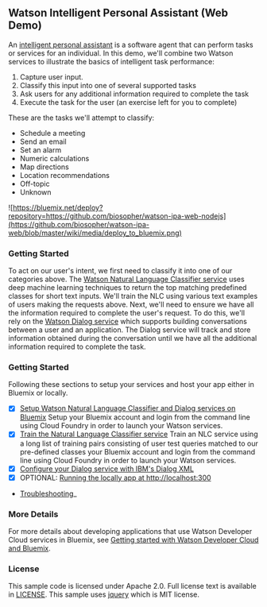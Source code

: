 ## Watson Intelligent Personal Assistant (Web Demo)
An [intelligent personal assistant](https://en.wikipedia.org/wiki/Intelligent_personal_assistant) is a software agent that can perform tasks or services for an individual.  In this demo, we'll combine two Watson services to illustrate the basics of intelligent task performance:

1. Capture user input.
2. Classify this input into one of several supported tasks
3. Ask users for any additional information required to complete the task
4. Execute the task for the user (an exercise left for you to complete)

These are the tasks we'll attempt to classify:

* Schedule a meeting
* Send an email
* Set an alarm
* Numeric calculations
* Map directions
* Location recommendations
* Off-topic
* Unknown

![https://bluemix.net/deploy?repository=https://github.com/biosopher/watson-ipa-web-nodejs](https://github.com/biosopher/watson-ipa-web/blob/master/wiki/media/deploy_to_bluemix.png)

### Getting Started
To act on our user's intent, we first need to classify it into one of our categories above.  The [Watson Natural Language Classifier service](https://www.ibm.com/smarterplanet/us/en/ibmwatson/developercloud/doc/nl-classifier/) uses deep machine learning techniques to return the top matching predefined classes for short text inputs.  We'll train the NLC using various text examples of users making the requests above.  Next, we'll need to ensure we have all the information required to complete the user's request.  To do this, we'll rely on the [Watson Dialog service](http://www.ibm.com/smarterplanet/us/en/ibmwatson/developercloud/dialog.html) which supports building conversations between a user and an application. The Dialog service will track and store information obtained during the conversation until we have all the additional information required to complete the task. 

### Getting Started
Following these sections to setup your services and host your app either in Bluemix or locally.
- [X] [Setup Watson Natural Language Classifier and Dialog services on Bluemix](https://github.com/biosopher/watson-ipa-web-nodejs/wiki/Setup-Watson-Natural-Language-Classifier-and-Dialog-services-on-Bluemix)
Setup your Bluemix account and login from the command line using Cloud Foundry in order to launch your Watson services.
- [X] [Train the Natural Language Classifier service](https://github.com/biosopher/watson-ipa-web-nodejs/wiki/Train-the-Natural-Language-Classifier-service)
Train an NLC service using a long list of training pairs consisting of user test queries matched to our pre-defined classes     your Bluemix account and login from the command line using Cloud Foundry in order to launch your Watson services.
- [X] [Configure your Dialog service with IBM's Dialog XML](https://github.com/biosopher/watson-ipa-web-nodejs/wiki/Configure-your-Dialog-service-with-IBM's-Dialog-XML)
- [X] OPTIONAL: [Running the locally app at http://localhost:300](https://github.com/biosopher/watson-ipa-web-nodejs/wiki/Running-Locally)

* [Troubleshooting](https://github.com/biosopher/watson-ipa-web-nodejs/wiki/Troubleshooting)_

### More Details
For more details about developing applications that use Watson Developer Cloud services in Bluemix, see [Getting started with Watson Developer Cloud and Bluemix](http://www.ibm.com/smarterplanet/us/en/ibmwatson/developercloud/doc/getting_started/).

### License
This sample code is licensed under Apache 2.0. Full license text is available in [LICENSE](https://github.com/watson-developer-cloud/natural-language-classifier-nodejs/blob/master/LICENSE).
This sample uses [jquery](https://jquery.com/) which is MIT license.
